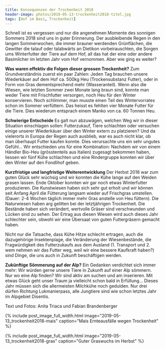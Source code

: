 ```yaml
---
title: Konsequenzen der Trockenheit 2018
header-image: photos/2019-05-13-trockenheit2018-titel.jpg
tags: [Hof im Basi, Trockenheit]
---
```

 
Schnell ist es vergessen und nur die angenehmen Momente des sonnigen Sommers 2018 sind uns in guter Erinnerung. Der ausbleibende 
Regen in den langen Sommerwochen, die immer brauner werdenden Grünflächen, die Gewitter die talauf oder talabwärts an Dietikon 
vorbeirauschten, die Sorgen ums Winterfutter der Tiere auf dem Hof, all das hat der eine oder andere Basimilcher im letzten Jahr 
vom Hof vernommen. Aber wie ging es weiter? 

**Was waren effektiv die Folgen dieser grossen Trockenheit?**
Zum Grundverständnis zuerst ein paar Zahlen: Jeden Tag brauchen unsere Wiederkäuer auf dem Hof ca. 500kg Heu (Trockensubstanz Futter), 
oder in Form von Gras dementsprechend mehr (Wasseranteil). Wenn also die Wiesen, wie letzten Sommer zwei Monate lang braun sind, konnte
man weder Tiere mit Frischfutter versorgen, noch Heu für den Winter konservieren. Noch schlimmer, man musste einen Teil des 
Wintervorrates schon im Sommer verfüttern. Das heisst es fehlten vier Monate Futter für die Tiere. Dies wiederum entsprach einem 
Manko von ca. 60 Tonnen Heu.

**Schwierige Entscheide**
Es galt nun abzuwägen, welchen Weg wir in dieser Situation einschlagen sollen: Futterzukauf, Tiere schlachten oder versuchen einige 
unserer Wiederkäuer über den Winter extern zu platzieren? Und da vielerorts in Europa der Regen auch ausblieb, war es auch nicht klar, 
ob man überhaupt Futter kaufen konnte. Dies verursachte uns ein sehr ungutes Gefühl… Wir entschieden uns für eine Kombination: Nachdem 
wir von einem Händler Bio-Heu (grösstenteils aus Italien) zugesagt bekommen haben, liessen wir fünf Kühe schlachten und eine 
Rindergruppe konnten wir über den Winter auf den Fondlihof geben. 

**Kurzfristige und langfristige Weiterentwicklung**
Der Herbst 2018  war zum guten Glück sehr wüchsig und wir konnten die Kühe lange auf den Weiden grasen lassen. Ende Oktober konnten wir
gar noch etwas Winterfutter produzieren. Die Kunstwiesen haben sich sehr gut erholt und wir können seit Anfang April die Fütterung 
langsam wieder auf Frischgras umstellen. (Dauer: 2-4 Wochen täglich immer mehr Gras anstelle von Heu füttern). Die Naturwiesen haben 
arg gelitten bei der letztjährigen Trockenheit. Die Bestände haben sich verändert, wertvolle Gräser sind verschwunden und Lücken sind 
zu sehen. Der Ertrag aus diesen Wiesen wird auch dieses Jahr schlechter sein, obwohl wir eine Übersaat von guten Futtergräsern gemacht
haben.

Nicht nur die Tatsache, dass Kühe Hitze schlecht ertragen, auch die dazugehörige Insektenplage, die Veränderung der Wiesenbestände, die 
Fragwürdigkeit des Futterzukaufs aus dem Ausland (1. Transport und 2. wem nehmen wir das Futter weg, weil wir eine bessere Kaufkraft 
haben?) sind Dinge, die uns auch in Zukunft beschäftigen werden.


**Zukünftige Sömmerung auf der Alp?**
Ein Gedanken verdichtet sich immer mehr: Wir würden gerne unsere Tiere in Zukunft auf einer Alp sömmern. Nur wo eine Alp finden? Wir 
sind aktiv am suchen und am inserieren. Mit etwas Glück geht unser Traum ja vielleicht schon bald in Erfüllung… Dieses Jahr müssen sich
die allermeisten Milchkühe noch gedulden. Nur drei dürfen Richtung Lukmanierpass, alle Jungtiere sind wie schon letztes Jahr im 
Alpgebiet Disentis.

Text und Fotos: Anita Triaca und Fabian Brandenberger


{% include post_image_full_width.html image="2019-05-13_trockenheit2018-mais" caption="Mais Ernteausfälle wegen Trockenheit" %}

{% include post_image_full_width.html image="2019-05-13_trockenheit2018-gras" caption="Guter Graswuchs im Herbst" %}
